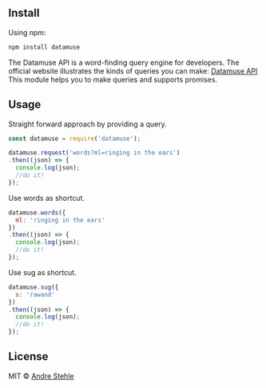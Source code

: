 ## Install

Using npm:

```js
npm install datamuse
```

The Datamuse API is a word-finding query engine for developers.
The official website illustrates the kinds of queries you can make: [Datamuse API](http://www.datamuse.com/api/)
This module helps you to make queries and supports promises.

## Usage

Straight forward approach by providing a query.
```js
const datamuse = require('datamuse');

datamuse.request('words?ml=ringing in the ears')
.then((json) => {
  console.log(json);
  //do it!
});

```

Use words as shortcut.
```js
datamuse.words({
  ml: 'ringing in the ears'
})
.then((json) => {
  console.log(json);
  //do it!
});
```

Use sug as shortcut.
```js
datamuse.sug({
  s: 'rawand'
})
.then((json) => {
  console.log(json);
  //do it!
});
```

## License

MIT © [Andre Stehle](https://github.com/ansteh)
